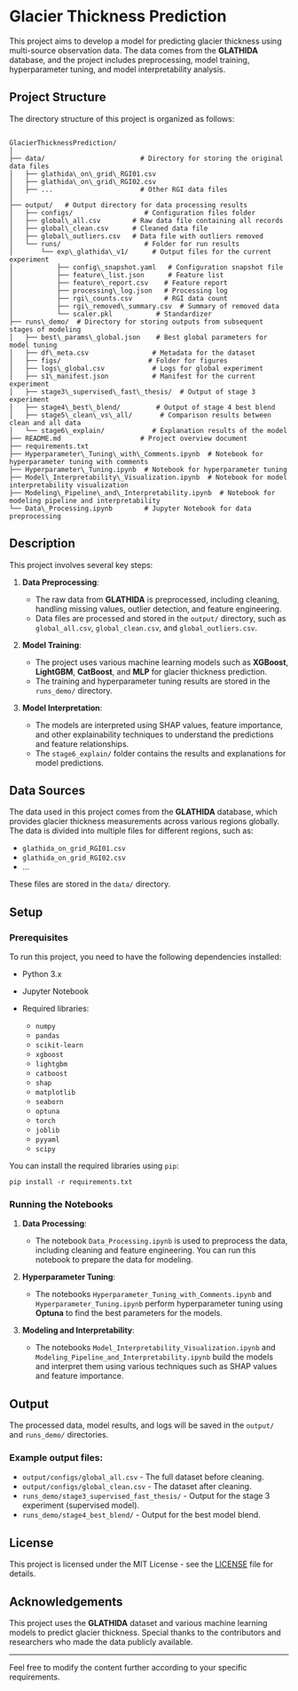 # Glacier Thickness Prediction

This project aims to develop a model for predicting glacier thickness using multi-source observation data. The data comes from the **GLATHIDA** database, and the project includes preprocessing, model training, hyperparameter tuning, and model interpretability analysis.

## Project Structure

The directory structure of this project is organized as follows:

```

GlacierThicknessPrediction/
│
├── data/                        # Directory for storing the original data files
│   ├── glathida\_on\_grid\_RGI01.csv
│   ├── glathida\_on\_grid\_RGI02.csv
│   ├── ...                      # Other RGI data files
│
├── output/   # Output directory for data processing results
│   ├── configs/                  # Configuration files folder
│   ├── global\_all.csv        # Raw data file containing all records
│   ├── global\_clean.csv      # Cleaned data file
│   ├── global\_outliers.csv   # Data file with outliers removed
│   └── runs/                     # Folder for run results
│       └── exp\_glathida\_v1/      # Output files for the current experiment
│           ├── config\_snapshot.yaml   # Configuration snapshot file
│           ├── feature\_list.json      # Feature list
│           ├── feature\_report.csv    # Feature report
│           ├── processing\_log.json   # Processing log
│           ├── rgi\_counts.csv        # RGI data count
│           ├── rgi\_removed\_summary.csv  # Summary of removed data
│           └── scaler.pkl           # Standardizer
├── runs\_demo/  # Directory for storing outputs from subsequent stages of modeling
│   ├── best\_params\_global.json    # Best global parameters for model tuning
│   ├── df\_meta.csv                # Metadata for the dataset
│   ├── figs/                      # Folder for figures
│   ├── logs\_global.csv            # Logs for global experiment
│   ├── s1\_manifest.json           # Manifest for the current experiment
│   ├── stage3\_supervised\_fast\_thesis/  # Output of stage 3 experiment
│   ├── stage4\_best\_blend/         # Output of stage 4 best blend
│   ├── stage5\_clean\_vs\_all/       # Comparison results between clean and all data
│   └── stage6\_explain/            # Explanation results of the model
├── README.md                    # Project overview document
├── requirements.txt
├── Hyperparameter\_Tuning\_with\_Comments.ipynb  # Notebook for hyperparameter tuning with comments
├── Hyperparameter\_Tuning.ipynb  # Notebook for hyperparameter tuning
├── Model\_Interpretability\_Visualization.ipynb  # Notebook for model interpretability visualization
├── Modeling\_Pipeline\_and\_Interpretability.ipynb  # Notebook for modeling pipeline and interpretability
└── Data\_Processing.ipynb        # Jupyter Notebook for data preprocessing

```

## Description

This project involves several key steps:

1. **Data Preprocessing**: 
   - The raw data from **GLATHIDA** is preprocessed, including cleaning, handling missing values, outlier detection, and feature engineering.
   - Data files are processed and stored in the `output/` directory, such as `global_all.csv`, `global_clean.csv`, and `global_outliers.csv`.

2. **Model Training**: 
   - The project uses various machine learning models such as **XGBoost**, **LightGBM**, **CatBoost**, and **MLP** for glacier thickness prediction.
   - The training and hyperparameter tuning results are stored in the `runs_demo/` directory.

3. **Model Interpretation**: 
   - The models are interpreted using SHAP values, feature importance, and other explainability techniques to understand the predictions and feature relationships.
   - The `stage6_explain/` folder contains the results and explanations for model predictions.

## Data Sources

The data used in this project comes from the **GLATHIDA** database, which provides glacier thickness measurements across various regions globally. The data is divided into multiple files for different regions, such as:

- `glathida_on_grid_RGI01.csv`
- `glathida_on_grid_RGI02.csv`
- ...

These files are stored in the `data/` directory.

## Setup

### Prerequisites

To run this project, you need to have the following dependencies installed:

* Python 3.x
* Jupyter Notebook
* Required libraries:

  * `numpy`
  * `pandas`
  * `scikit-learn`
  * `xgboost`
  * `lightgbm`
  * `catboost`
  * `shap`
  * `matplotlib`
  * `seaborn`
  * `optuna`
  * `torch`
  * `joblib`
  * `pyyaml`
  * `scipy`

You can install the required libraries using `pip`:

```
pip install -r requirements.txt
```

### Running the Notebooks

1. **Data Processing**: 
   - The notebook `Data_Processing.ipynb` is used to preprocess the data, including cleaning and feature engineering. You can run this notebook to prepare the data for modeling.

2. **Hyperparameter Tuning**:
   - The notebooks `Hyperparameter_Tuning_with_Comments.ipynb` and `Hyperparameter_Tuning.ipynb` perform hyperparameter tuning using **Optuna** to find the best parameters for the models.

3. **Modeling and Interpretability**:
   - The notebooks `Model_Interpretability_Visualization.ipynb` and `Modeling_Pipeline_and_Interpretability.ipynb` build the models and interpret them using various techniques such as SHAP values and feature importance.

## Output

The processed data, model results, and logs will be saved in the `output/` and `runs_demo/` directories.

### Example output files:
- `output/configs/global_all.csv` - The full dataset before cleaning.
- `output/configs/global_clean.csv` - The dataset after cleaning.
- `runs_demo/stage3_supervised_fast_thesis/` - Output for the stage 3 experiment (supervised model).
- `runs_demo/stage4_best_blend/` - Output for the best model blend.

## License

This project is licensed under the MIT License - see the [LICENSE](LICENSE) file for details.

## Acknowledgements

This project uses the **GLATHIDA** dataset and various machine learning models to predict glacier thickness. Special thanks to the contributors and researchers who made the data publicly available.

---

Feel free to modify the content further according to your specific requirements.
```


